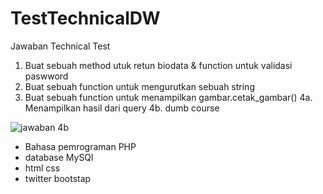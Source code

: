
# TestTechnicalDW
Jawaban Technical Test

1. Buat sebuah method utuk retun biodata & function untuk validasi paswword
2. Buat sebuah function untuk mengurutkan sebuah string
3. Buat sebuah function untuk menampilkan gambar.cetak_gambar()
4a. Menampilkan hasil dari query
4b. dumb course

![jawaban 4b](https://user-images.githubusercontent.com/44828939/127869538-9e90ae03-b033-42ae-bccd-cc20819baec1.PNG)
 - Bahasa pemrograman PHP
 - database MySQl
 - html css
 - twitter bootstap


